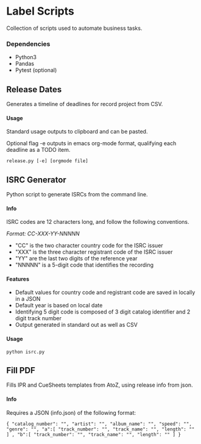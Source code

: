 # Label Scripts
Collection of scripts used to automate business tasks.

### Dependencies

- Python3
- Pandas
- Pytest (optional)

## Release Dates

Generates a timeline of deadlines for record project from CSV.

#### Usage

Standard usage outputs to clipboard and can be pasted.  

Optional flag -e outputs in emacs org-mode format, qualifying each deadline as a TODO item.  

`release.py [-e] [orgmode file]`

## ISRC Generator

Python script to generate ISRCs from the command line.

#### Info
ISRC codes are 12 characters long, and follow the following conventions.

*Format: CC-XXX-YY-NNNNN*

- "CC" is the two character country code for the ISRC issuer
- "XXX" is the three character registrant code of the ISRC issuer
- "YY" are the last two digits of the reference year
- "NNNNN" is a 5-digit code that identifies the recording

#### Features
- Default values for country code and registrant code are saved in locally in a JSON
- Default year is based on local date
- Identifying 5 digit code is composed of 3 digit catalog identifier and 2 digit track number
- Output generated in standard out as well as CSV


#### Usage

`python isrc.py`

## Fill PDF

Fills IPR and CueSheets templates from AtoZ, using release info from json.

#### Info
Requires a JSON (info.json) of the following format:

`{ "catalog_number": "",
	"artist": "",
	"album_name": "",
	"speed": "",
	"genre": "",
	"a":[
      "track_number": "",
			"track_name": "",
			"length": ""
      ]
      ,
  "b":[
      "track_number": "",
      "track_name": "",
      "length": ""
      ]
}`




